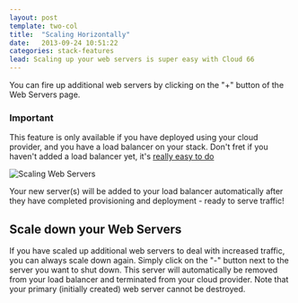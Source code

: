 ```yaml
---
layout: post
template: two-col
title:  "Scaling Horizontally"
date:   2013-09-24 10:51:22
categories: stack-features
lead: Scaling up your web servers is super easy with Cloud 66
---
```



You can fire up additional web servers by clicking on the "+" button of the Web Servers page.

<div class="notice">
		<h3>Important</h3>
		<p>This feature is only available if you have deployed using your cloud provider, and you have a load balancer on your stack. Don't fret if you haven't added a load balancer yet, it's <a href="/help/load_balancers">really easy to do</a></p>
</div>

![Scaling Web Servers](http://cdn.cloud66.com.s3.amazonaws.com/images/help/server_scaling.png)

Your new server(s) will be added to your load balancer automatically after they have completed provisioning and deployment - ready to serve traffic!

## Scale down your Web Servers
If you have scaled up additional web servers to deal with increased traffic, you can always scale down again. Simply click on the "-" button next to the server you want to shut down. This server will automatically be removed from your load balancer and terminated from your cloud provider.
Note that your primary (initially created) web server cannot be destroyed.
